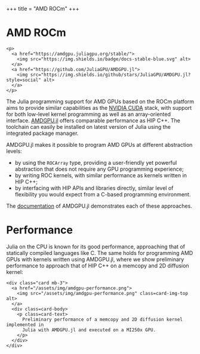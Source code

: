 +++
title = "AMD ROCm"
+++

# AMD ROCm

~~~
<p>
  <a href="https://amdgpu.juliagpu.org/stable/">
    <img src="https://img.shields.io/badge/docs-stable-blue.svg" alt>
  </a>
  <a href="https://github.com/JuliaGPU/AMDGPU.jl">
    <img src="https://img.shields.io/github/stars/JuliaGPU/AMDGPU.jl?style=social" alt>
  </a>
</p>
~~~

The Julia programming support for AMD GPUs based on the ROCm platform aims to
provide similar capabilities as the [NVIDIA CUDA](/cuda/) stack, with support
for both low-level kernel programming as well as an array-oriented interface.
[AMDGPU.jl](https://github.com/JuliaGPU/AMDGPU.jl) offers comparable performance
as HIP C++. The toolchain can easily be installed on latest version of Julia 
using the integrated package manager.

AMDGPU.jl makes it possible to program AMD GPUs at different abstraction levels:

- by using the `ROCArray` type, providing a user-friendly yet powerful abstraction
  that does not require any GPU programming experience;
- by writing ROC kernels, with similar performance as kernels written in HIP C++;
- by interfacing with HIP APIs and libraries directly, similar level of flexibility
  you would expect from a C-based programming environment.

The [documentation](https://amdgpu.juliagpu.org/stable/) of AMDGPU.jl demonstrates
each of these approaches.

# Performance

Julia on the CPU is known for its good performance, approaching that of statically
compiled languages like C. The same holds for programming AMD GPUs with kernels
written using AMDGPU.jl, where we show preliminary performance to approach that of
HIP C++ on a memcopy and 2D diffusion kernel:

~~~
<div class="card mb-3">
  <a href="/assets/img/amdgpu-performance.png">
    <img src="/assets/img/amdgpu-performance.png" class=card-img-top alt>
  </a>
  <div class=card-body>
    <p class=card-text>
      Preliminary performance of a memcopy and 2D diffusion kernel implemented in
      Julia with AMDGPU.jl and executed on a MI250x GPU.
    </p>
  </div>
</div>
~~~